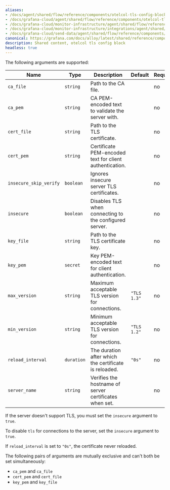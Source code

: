 ```yaml
---
aliases:
- /docs/agent/shared/flow/reference/components/otelcol-tls-config-block/
- /docs/grafana-cloud/agent/shared/flow/reference/components/otelcol-tls-config-block/
- /docs/grafana-cloud/monitor-infrastructure/agent/shared/flow/reference/components/otelcol-tls-config-block/
- /docs/grafana-cloud/monitor-infrastructure/integrations/agent/shared/flow/reference/components/otelcol-tls-config-block/
- /docs/grafana-cloud/send-data/agent/shared/flow/reference/components/otelcol-tls-config-block/
canonical: https://grafana.com/docs/alloy/latest/shared/reference/components/otelcol-tls-config-block/
description: Shared content, otelcol tls config block
headless: true
---
```


The following arguments are supported:

Name                   | Type       | Description                                             | Default     | Required
-----------------------|------------|---------------------------------------------------------|-------------|---------
`ca_file`              | `string`   | Path to the CA file.                                    |             | no
`ca_pem`               | `string`   | CA PEM-encoded text to validate the server with.        |             | no
`cert_file`            | `string`   | Path to the TLS certificate.                            |             | no
`cert_pem`             | `string`   | Certificate PEM-encoded text for client authentication. |             | no
`insecure_skip_verify` | `boolean`  | Ignores insecure server TLS certificates.               |             | no
`insecure`             | `boolean`  | Disables TLS when connecting to the configured server.  |             | no
`key_file`             | `string`   | Path to the TLS certificate key.                        |             | no
`key_pem`              | `secret`   | Key PEM-encoded text for client authentication.         |             | no
`max_version`          | `string`   | Maximum acceptable TLS version for connections.         | `"TLS 1.3"` | no
`min_version`          | `string`   | Minimum acceptable TLS version for connections.         | `"TLS 1.2"` | no
`reload_interval`      | `duration` | The duration after which the certificate is reloaded.   | `"0s"`      | no
`server_name`          | `string`   | Verifies the hostname of server certificates when set.  |             | no

If the server doesn't support TLS, you must set the `insecure` argument to `true`.

To disable `tls` for connections to the server, set the `insecure` argument to `true`.

If `reload_interval` is set to `"0s"`, the certificate never reloaded.

The following pairs of arguments are mutually exclusive and can't both be set simultaneously:

* `ca_pem` and `ca_file`
* `cert_pem` and `cert_file`
* `key_pem` and `key_file`
